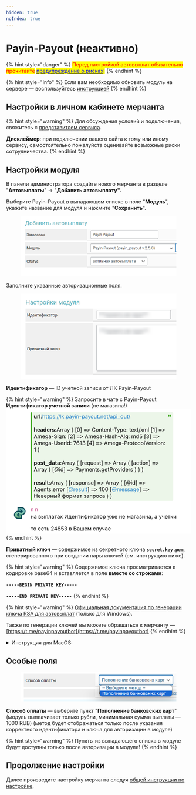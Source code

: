 ```yaml
---
hidden: true
noIndex: true
---
```


# Payin-Payout (неактивно)

{% hint style="danger" %}
<mark style="color:red;">Перед настройкой автовыплат обязательно прочитайте</mark> [<mark style="color:blue;">предупреждение о рисках</mark>](https://premiumexchanger.com/wiki/preduprezhdenie-auto/)<mark style="color:blue;">!</mark>
{% endhint %}

{% hint style="info" %}
Если вам необходимо обновить модуль на сервере — воспользуйтесь [инструкцией](https://premium.gitbook.io/rukovodstvo-polzovatelya/osnovnye-nastroiki/faq/kak-obnovit-faily-na-servere#moduli-avtovyplat)
{% endhint %}

## Настройки в личном кабинете мерчанта

{% hint style="warning" %}
Для обсуждения условий и подключения, свяжитесь с [представитлем сервиса](https://t.me/Payin_payoutt).

**Дисклеймер**: при подключении вашего сайта к тому или иному сервису, самостоятельно пожалуйста оценивайте возможные риски сотрудничества.
{% endhint %}

## **Настройки модуля**

В панели администратора создайте нового мерчанта в разделе "**Автовыплаты**" -> "**Добавить автовыплату".**

Выберите Payin-Payout в выпадающем списке в поле "**Модуль**", укажите название для модуля и нажмите "**Сохранить**".

<figure><img src="../../../.gitbook/assets/image (1627).png" alt="" width="496"><figcaption></figcaption></figure>

Заполните указанные авторизационные поля.

<figure><img src="../../../.gitbook/assets/image (1628).png" alt="" width="455"><figcaption></figcaption></figure>

**Идентификатор** — ID учетной записи от ЛК Payin-Payout

{% hint style="warning" %}
Запросите в чате с Payin-Payout **Идентификатор учетной записи** (не магазина!)\
![](<../../../.gitbook/assets/image (584).png>)
{% endhint %}

**Приватный ключ** — содержимое из секретного ключа **`secret.key.pem`**, сгенерированного при создании пары ключей (см. инструкцию ниже).

{% hint style="warning" %}
Содержимое ключа просматривается в кодировке base64 и вставляется в поле **вместе со строками**:

**`-----BEGIN PRIVATE KEY-----`**&#x20;

**`-----END PRIVATE KEY-----`**
{% endhint %}

{% hint style="warning" %}
[Официальная документация по генерации ключа RSA для автовыплат](https://github.com/payin-payout/payout-api/blob/2.0/docs/README.md#%D0%B3%D0%B5%D0%BD%D0%B5%D1%80%D0%B0%D1%86%D0%B8%D1%8F-%D0%BF%D1%80%D0%B8%D0%B2%D0%B0%D1%82%D0%BD%D0%BE%D0%B3%D0%BE-%D0%BA%D0%BB%D1%8E%D1%87%D0%B0) (только для Windows).

Также по генерации ключей вы можете обращаться к мерчанту — [https://t.me/payinpayoutbot](https://t.me/payinpayoutbot)
{% endhint %}

<details>

<summary>Инструкция для MacOS:</summary>

На MacOS нужно:

* Установить [OpenSSL](https://macappstore.org/openssl/)
* Воспользоваться скриптом по генерации ключа:\
  `#!/bin/bash`\
  `openssl rand -out random 1048576`\
  `openssl genrsa -out secret.key.pem -rand random 1024`\
  `openssl rsa -in secret.key.pem -pubout -outform DER -out public.key`\
  `openssl rsa -inform pem -in secret.key.pem -outform der -out secret.key`
* открыть Терминал, ввести команду:\
  `bash /Users/`**`ваш_логин`**`/Desktop/openssl_gen_key.sh`
*   После генерации ключи будут находиться в папке пользователя

    <figure><img src="../../../.gitbook/assets/image (583).png" alt="" width="317"><figcaption></figcaption></figure>
* Отправьте в чат с Payin-Payout ключ **`public.key`**, чтобы они добавили его на свой сервер
* Скачайте и запустите приложение **TextEdit**
* Откройте в приложении файл **`secret.key.pem`**\
  ![](<../../../.gitbook/assets/image (585).png>)

- Скопируйте полное текстовое содержимое файла, включая\
  &#xNAN;**`-----BEGIN PRIVATE KEY-----`**` ``и`` `**`-----END PRIVATE KEY-----`**\
  ![](<../../../.gitbook/assets/image (586).png>)
- [Настройте cron](https://premium.gitbook.io/main/osnovnye-nastroiki/faq/kak-sozdat-zadanie-cron-na-servere) для работы модуля автовыплаты

</details>

## Особые поля

<figure><img src="../../../.gitbook/assets/image (1629).png" alt="" width="431"><figcaption></figcaption></figure>

**Способ оплаты** — выберите пункт "**Пополнение банковских карт**" (модуль выплачивает только рубли, минимальная сумма выплаты — 1000 RUB) (метод будет отображаться только после указания корректного идентификатора и ключа для авторизации в модуле)

{% hint style="warning" %}
Пункты из выпадающего списка в модуле будут доступны только после авторизации в модуле!
{% endhint %}

## Продолжение настройки

Далее произведите настройку мерчанта следуя [общей инструкции по настройке](https://premium.gitbook.io/rukovodstvo-polzovatelya/osnovnye-nastroiki/merchanty-i-avtovyplaty/avtovyplaty/obshie-nastroiki-merchantov-avtovyplat).
